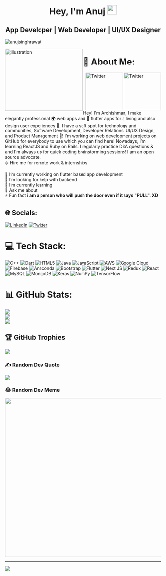 <h1 align="center">Hey, I'm Anuj <img src="https://raw.githubusercontent.com/aemmadi/aemmadi/master/wave.gif" width="30px"></h1> 
<h2 align="center">App Developer | Web Developer | UI/UX Designer</h2>

<p align="left"> <img src="https://komarev.com/ghpvc/?username=anujsinghrawat&label=Profile%20views&color=0e75b6&style=flat" alt="anujsinghrawat" /> </p>

<img src="https://user-images.githubusercontent.com/71402528/126039381-d678d754-b37f-4ee6-a6c8-102444575094.png" height="200px" width="250px" alt="illustration" align="left">

# 💫 About Me:

<a href="https://twitter.com/amulyaxx" target="_blank"><img src="https://cdn2.iconfinder.com/data/icons/social-media-2199/64/social_media_isometric_6-twitter-512.png" height="120px" width="120px" alt="Twitter" align="right"></a><a href="https://www.linkedin.com/in/anujsinghrawat/" target="_blank"><img src="https://cdn2.iconfinder.com/data/icons/social-media-2199/64/social_media_isometric_14-linkedin-512.png" height="120px" width="120px" alt="Twitter" align="right"></a>
Hey! I'm Archishman, I make elegantly professional 🌍 web apps and 📱 flutter apps for a living and also design user experiences 🎨. I have a soft spot for technology and communities, Software Development, Developer Relations, UI/UX Design, and Product Management 💖! I'm working on web development projects on GitHub for everybody to use which you can find here!  Nowadays, I’m learning ReactJS and  Ruby on Rails. I regularly practice DSA questions & and I'm always up for quick coding brainstorming sessions! I am an open source advocate.! <br>
✈️ Hire me for remote work & internships


🔭 I’m currently working on flutter based app development<br>🤝 I’m looking for help with backend <br>🌱 I’m currently learning <br>💬 Ask me about<br>⚡ Fun fact **i am a person who will push the door even if it says "PULL". XD**



## 🌐 Socials:
[![LinkedIn](https://img.shields.io/badge/LinkedIn-%230077B5.svg?logo=linkedin&logoColor=white)](https://linkedin.com/in/anujsinghrawat) [![Twitter](https://img.shields.io/badge/Twitter-%231DA1F2.svg?logo=Twitter&logoColor=white)](https://twitter.com/amulyaxx) 

# 💻 Tech Stack:
![C++](https://img.shields.io/badge/c++-%2300599C.svg?style=for-the-badge&logo=c%2B%2B&logoColor=white) ![Dart](https://img.shields.io/badge/dart-%230175C2.svg?style=for-the-badge&logo=dart&logoColor=white) ![HTML5](https://img.shields.io/badge/html5-%23E34F26.svg?style=for-the-badge&logo=html5&logoColor=white) ![Java](https://img.shields.io/badge/java-%23ED8B00.svg?style=for-the-badge&logo=java&logoColor=white) ![JavaScript](https://img.shields.io/badge/javascript-%23323330.svg?style=for-the-badge&logo=javascript&logoColor=%23F7DF1E) ![AWS](https://img.shields.io/badge/AWS-%23FF9900.svg?style=for-the-badge&logo=amazon-aws&logoColor=white) ![Google Cloud](https://img.shields.io/badge/Google%20Cloud-%234285F4.svg?style=for-the-badge&logo=google-cloud&logoColor=white) ![Firebase](https://img.shields.io/badge/firebase-%23039BE5.svg?style=for-the-badge&logo=firebase) ![Anaconda](https://img.shields.io/badge/Anaconda-%2344A833.svg?style=for-the-badge&logo=anaconda&logoColor=white) ![Bootstrap](https://img.shields.io/badge/bootstrap-%23563D7C.svg?style=for-the-badge&logo=bootstrap&logoColor=white) ![Flutter](https://img.shields.io/badge/Flutter-%2302569B.svg?style=for-the-badge&logo=Flutter&logoColor=white) ![Next JS](https://img.shields.io/badge/Next-black?style=for-the-badge&logo=next.js&logoColor=white) ![Redux](https://img.shields.io/badge/redux-%23593d88.svg?style=for-the-badge&logo=redux&logoColor=white) ![React](https://img.shields.io/badge/react-%2320232a.svg?style=for-the-badge&logo=react&logoColor=%2361DAFB) ![MySQL](https://img.shields.io/badge/mysql-%2300f.svg?style=for-the-badge&logo=mysql&logoColor=white) ![MongoDB](https://img.shields.io/badge/MongoDB-%234ea94b.svg?style=for-the-badge&logo=mongodb&logoColor=white) ![Keras](https://img.shields.io/badge/Keras-%23D00000.svg?style=for-the-badge&logo=Keras&logoColor=white) ![NumPy](https://img.shields.io/badge/numpy-%23013243.svg?style=for-the-badge&logo=numpy&logoColor=white) ![TensorFlow](https://img.shields.io/badge/TensorFlow-%23FF6F00.svg?style=for-the-badge&logo=TensorFlow&logoColor=white)
# 📊 GitHub Stats:
![](https://github-readme-stats.vercel.app/api?username=anujsinghrawat&theme=dark&hide_border=false&include_all_commits=true&count_private=true)<br/>
![](https://github-readme-streak-stats.herokuapp.com/?user=anujsinghrawat&theme=dark&hide_border=false)<br/>
![](https://github-readme-stats.vercel.app/api/top-langs/?username=anujsinghrawat&theme=dark&hide_border=false&include_all_commits=true&count_private=true&layout=compact)

## 🏆 GitHub Trophies
![](https://github-profile-trophy.vercel.app/?username=anujsinghrawat&theme=dracula&no-frame=false&no-bg=false&margin-w=4)

### ✍️ Random Dev Quote
![](https://quotes-github-readme.vercel.app/api?type=horizontal&theme=radical)

### 😂 Random Dev Meme
<img src="https://random-memer.herokuapp.com/" width="512px"/>

---
[![](https://visitcount.itsvg.in/api?id=anujsinghrawat&icon=0&color=0)](https://visitcount.itsvg.in)
